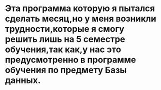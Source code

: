 # Эта программа которую я пытался сделать месяц,но у меня возникли трудности,которые я смогу решить лишь на 5 семестре обучения,так как,у нас это предусмотренно в программе обучения по предмету Базы данных.
